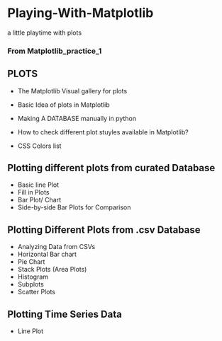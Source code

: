 # Playing-With-Matplotlib
a little playtime with plots

### From Matplotlib_practice_1
## PLOTS
- The Matplotlib Visual gallery for plots

- Basic Idea of plots in Matplotlib

- Making A DATABASE manually in python

- How to check different plot stuyles available in Matplotlib?

- CSS Colors list

## Plotting different plots from curated Database

- Basic line Plot
- Fill in Plots
- Bar Plot/ Chart
- Side-by-side Bar Plots for Comparison 

## Plotting Different Plots from .csv Database

- Analyzing Data from CSVs
- Horizontal Bar chart
- Pie Chart
- Stack Plots (Area Plots)
- Histogram
- Subplots
- Scatter Plots

## Plotting Time Series Data

- Line Plot
